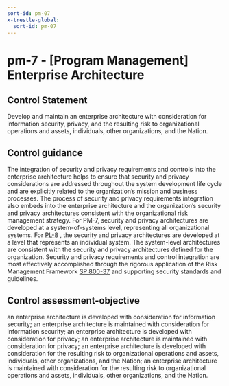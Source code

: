 ```yaml
---
sort-id: pm-07
x-trestle-global:
  sort-id: pm-07
---
```


# pm-7 - \[Program Management\] Enterprise Architecture

## Control Statement

Develop and maintain an enterprise architecture with consideration for information security, privacy, and the resulting risk to organizational operations and assets, individuals, other organizations, and the Nation.

## Control guidance

The integration of security and privacy requirements and controls into the enterprise architecture helps to ensure that security and privacy considerations are addressed throughout the system development life cycle and are explicitly related to the organization’s mission and business processes. The process of security and privacy requirements integration also embeds into the enterprise architecture and the organization’s security and privacy architectures consistent with the organizational risk management strategy. For PM-7, security and privacy architectures are developed at a system-of-systems level, representing all organizational systems. For [PL-8](#pl-8) , the security and privacy architectures are developed at a level that represents an individual system. The system-level architectures are consistent with the security and privacy architectures defined for the organization. Security and privacy requirements and control integration are most effectively accomplished through the rigorous application of the Risk Management Framework [SP 800-37](#482e4c99-9dc4-41ad-bba8-0f3f0032c1f8) and supporting security standards and guidelines.

## Control assessment-objective

an enterprise architecture is developed with consideration for information security;
an enterprise architecture is maintained with consideration for information security;
an enterprise architecture is developed with consideration for privacy;
an enterprise architecture is maintained with consideration for privacy;
an enterprise architecture is developed with consideration for the resulting risk to organizational operations and assets, individuals, other organizations, and the Nation;
an enterprise architecture is maintained with consideration for the resulting risk to organizational operations and assets, individuals, other organizations, and the Nation.
